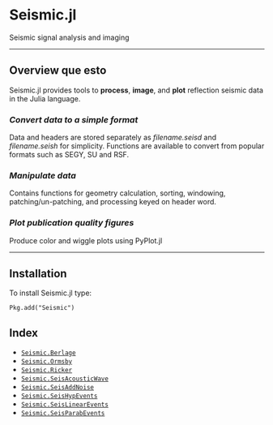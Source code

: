 
<a id='Seismic.jl-1'></a>

# Seismic.jl


Seismic signal analysis and imaging


---


<a id='Overview-que-esto-1'></a>

## Overview que esto


Seismic.jl provides tools to **process**, **image**, and **plot** reflection seismic data in the Julia language.


<a id='_Convert-data-to-a-simple-format_-1'></a>

### _Convert data to a simple format_


Data and headers are stored separately as _filename.seisd_ and _filename.seish_ for simplicity. Functions are available to convert from popular formats such as SEGY, SU and RSF.


<a id='_Manipulate-data_-1'></a>

### _Manipulate data_


Contains functions for geometry calculation, sorting, windowing, patching/un-patching, and processing keyed on header word.


<a id='_Plot-publication-quality-figures_-1'></a>

### _Plot publication quality figures_


Produce color and wiggle plots using PyPlot.jl


---


<a id='Installation-1'></a>

## Installation


To install Seismic.jl type:


```no-highlight
Pkg.add("Seismic")
```


<a id='Index-1'></a>

## Index

- [`Seismic.Berlage`](Wavelets/page1.md#Seismic.Berlage)
- [`Seismic.Ormsby`](Wavelets/page1.md#Seismic.Ormsby)
- [`Seismic.Ricker`](Wavelets/page1.md#Seismic.Ricker)
- [`Seismic.SeisAcousticWave`](Modelling/page1.md#Seismic.SeisAcousticWave)
- [`Seismic.SeisAddNoise`](Modelling/page1.md#Seismic.SeisAddNoise)
- [`Seismic.SeisHypEvents`](Modelling/page1.md#Seismic.SeisHypEvents)
- [`Seismic.SeisLinearEvents`](Modelling/page1.md#Seismic.SeisLinearEvents)
- [`Seismic.SeisParabEvents`](Modelling/page1.md#Seismic.SeisParabEvents)

